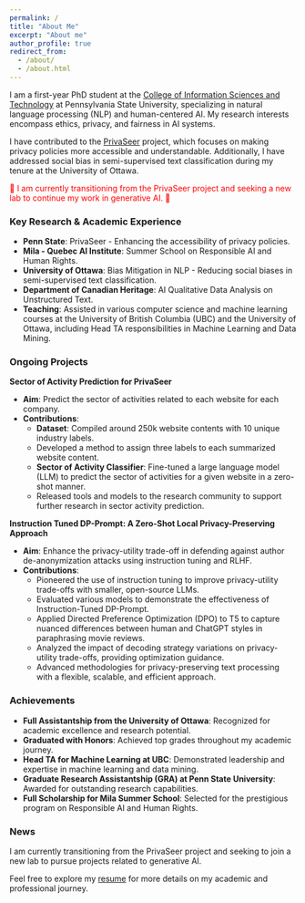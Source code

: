 ```yaml
---
permalink: /
title: "About Me"
excerpt: "About me"
author_profile: true
redirect_from: 
  - /about/
  - /about.html
---
```


I am a first-year PhD student at the [College of Information Sciences and Technology](https://ist.psu.edu/) at Pennsylvania State University, specializing in natural language processing (NLP) and human-centered AI. My research interests encompass ethics, privacy, and fairness in AI systems.

I have contributed to the [PrivaSeer](https://privaseer.ist.psu.edu) project, which focuses on making privacy policies more accessible and understandable. Additionally, I have addressed social bias in semi-supervised text classification during my tenure at the University of Ottawa.

<span style="color: red;">🚨 I am currently transitioning from the PrivaSeer project and seeking a new lab to continue my work in generative AI. 🚨</span>

### Key Research & Academic Experience
- **Penn State**: PrivaSeer - Enhancing the accessibility of privacy policies.
- **Mila - Quebec AI Institute**: Summer School on Responsible AI and Human Rights.
- **University of Ottawa**: Bias Mitigation in NLP - Reducing social biases in semi-supervised text classification.
- **Department of Canadian Heritage**: AI Qualitative Data Analysis on Unstructured Text.
- **Teaching**: Assisted in various computer science and machine learning courses at the University of British Columbia (UBC) and the University of Ottawa, including Head TA responsibilities in Machine Learning and Data Mining.

### Ongoing Projects

**Sector of Activity Prediction for PrivaSeer**
- **Aim**: Predict the sector of activities related to each website for each company.
- **Contributions**:
  - **Dataset**: Compiled around 250k website contents with 10 unique industry labels.
  - Developed a method to assign three labels to each summarized website content.
  - **Sector of Activity Classifier**: Fine-tuned a large language model (LLM) to predict the sector of activities for a given website in a zero-shot manner.
  - Released tools and models to the research community to support further research in sector activity prediction.

**Instruction Tuned DP-Prompt: A Zero-Shot Local Privacy-Preserving Approach**
- **Aim**: Enhance the privacy-utility trade-off in defending against author de-anonymization attacks using instruction tuning and RLHF.
- **Contributions**:
  - Pioneered the use of instruction tuning to improve privacy-utility trade-offs with smaller, open-source LLMs.
  - Evaluated various models to demonstrate the effectiveness of Instruction-Tuned DP-Prompt.
  - Applied Directed Preference Optimization (DPO) to T5 to capture nuanced differences between human and ChatGPT styles in paraphrasing movie reviews.
  - Analyzed the impact of decoding strategy variations on privacy-utility trade-offs, providing optimization guidance.
  - Advanced methodologies for privacy-preserving text processing with a flexible, scalable, and efficient approach.

### Achievements
- **Full Assistantship from the University of Ottawa**: Recognized for academic excellence and research potential.
- **Graduated with Honors**: Achieved top grades throughout my academic journey.
- **Head TA for Machine Learning at UBC**: Demonstrated leadership and expertise in machine learning and data mining.
- **Graduate Research Assistantship (GRA) at Penn State University**: Awarded for outstanding research capabilities.
- **Full Scholarship for Mila Summer School**: Selected for the prestigious program on Responsible AI and Human Rights.

### News
I am currently transitioning from the PrivaSeer project and seeking to join a new lab to pursue projects related to generative AI.

Feel free to explore my [resume](#) for more details on my academic and professional journey.
